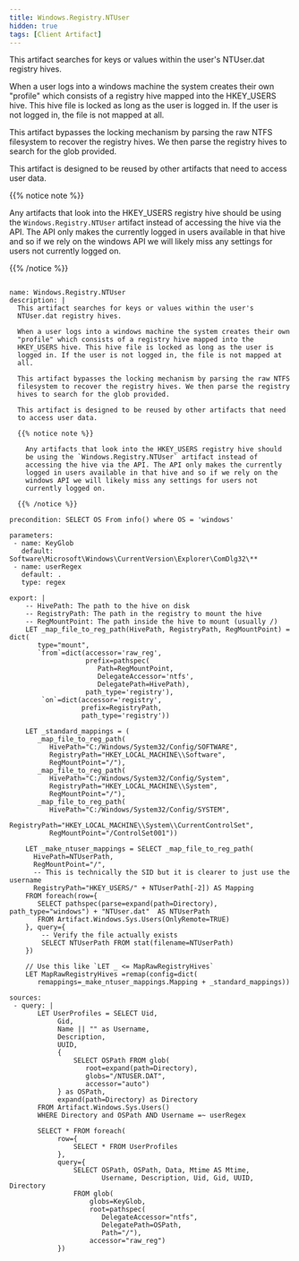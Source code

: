 ```yaml
---
title: Windows.Registry.NTUser
hidden: true
tags: [Client Artifact]
---
```


This artifact searches for keys or values within the user's
NTUser.dat registry hives.

When a user logs into a windows machine the system creates their own
"profile" which consists of a registry hive mapped into the
HKEY_USERS hive. This hive file is locked as long as the user is
logged in. If the user is not logged in, the file is not mapped at
all.

This artifact bypasses the locking mechanism by parsing the raw NTFS
filesystem to recover the registry hives. We then parse the registry
hives to search for the glob provided.

This artifact is designed to be reused by other artifacts that need
to access user data.

{{% notice note %}}

  Any artifacts that look into the HKEY_USERS registry hive should
  be using the `Windows.Registry.NTUser` artifact instead of
  accessing the hive via the API. The API only makes the currently
  logged in users available in that hive and so if we rely on the
  windows API we will likely miss any settings for users not
  currently logged on.

{{% /notice %}}


<pre><code class="language-yaml">
name: Windows.Registry.NTUser
description: |
  This artifact searches for keys or values within the user's
  NTUser.dat registry hives.

  When a user logs into a windows machine the system creates their own
  "profile" which consists of a registry hive mapped into the
  HKEY_USERS hive. This hive file is locked as long as the user is
  logged in. If the user is not logged in, the file is not mapped at
  all.

  This artifact bypasses the locking mechanism by parsing the raw NTFS
  filesystem to recover the registry hives. We then parse the registry
  hives to search for the glob provided.

  This artifact is designed to be reused by other artifacts that need
  to access user data.

  {{% notice note %}}

    Any artifacts that look into the HKEY_USERS registry hive should
    be using the `Windows.Registry.NTUser` artifact instead of
    accessing the hive via the API. The API only makes the currently
    logged in users available in that hive and so if we rely on the
    windows API we will likely miss any settings for users not
    currently logged on.

  {{% /notice %}}

precondition: SELECT OS From info() where OS = 'windows'

parameters:
 - name: KeyGlob
   default: Software\Microsoft\Windows\CurrentVersion\Explorer\ComDlg32\**
 - name: userRegex
   default: .
   type: regex

export: |
    -- HivePath: The path to the hive on disk
    -- RegistryPath: The path in the registry to mount the hive
    -- RegMountPoint: The path inside the hive to mount (usually /)
    LET _map_file_to_reg_path(HivePath, RegistryPath, RegMountPoint) = dict(
       type="mount",
       `from`=dict(accessor='raw_reg',
                   prefix=pathspec(
                      Path=RegMountPoint,
                      DelegateAccessor='ntfs',
                      DelegatePath=HivePath),
                   path_type='registry'),
        `on`=dict(accessor='registry',
                  prefix=RegistryPath,
                  path_type='registry'))

    LET _standard_mappings = (
       _map_file_to_reg_path(
          HivePath="C:/Windows/System32/Config/SOFTWARE",
          RegistryPath="HKEY_LOCAL_MACHINE\\Software",
          RegMountPoint="/"),
       _map_file_to_reg_path(
          HivePath="C:/Windows/System32/Config/System",
          RegistryPath="HKEY_LOCAL_MACHINE\\System",
          RegMountPoint="/"),
       _map_file_to_reg_path(
          HivePath="C:/Windows/System32/Config/SYSTEM",
          RegistryPath="HKEY_LOCAL_MACHINE\\System\\CurrentControlSet",
          RegMountPoint="/ControlSet001"))

    LET _make_ntuser_mappings = SELECT _map_file_to_reg_path(
      HivePath=NTUserPath,
      RegMountPoint="/",
      -- This is technically the SID but it is clearer to just use the username
      RegistryPath="HKEY_USERS/" + NTUserPath[-2]) AS Mapping
    FROM foreach(row={
       SELECT pathspec(parse=expand(path=Directory), path_type="windows") + "NTUser.dat"  AS NTUserPath
       FROM Artifact.Windows.Sys.Users(OnlyRemote=TRUE)
    }, query={
        -- Verify the file actually exists
        SELECT NTUserPath FROM stat(filename=NTUserPath)
    })

    // Use this like `LET _ &lt;= MapRawRegistryHives`
    LET MapRawRegistryHives =remap(config=dict(
       remappings=_make_ntuser_mappings.Mapping + _standard_mappings))

sources:
 - query: |
       LET UserProfiles = SELECT Uid,
            Gid,
            Name || "" as Username,
            Description,
            UUID,
            {
                SELECT OSPath FROM glob(
                   root=expand(path=Directory),
                   globs="/NTUSER.DAT",
                   accessor="auto")
            } as OSPath,
            expand(path=Directory) as Directory
       FROM Artifact.Windows.Sys.Users()
       WHERE Directory and OSPath AND Username =~ userRegex

       SELECT * FROM foreach(
            row={
                SELECT * FROM UserProfiles
            },
            query={
                SELECT OSPath, OSPath, Data, Mtime AS Mtime,
                       Username, Description, Uid, Gid, UUID, Directory
                FROM glob(
                    globs=KeyGlob,
                    root=pathspec(
                       DelegateAccessor="ntfs",
                       DelegatePath=OSPath,
                       Path="/"),
                    accessor="raw_reg")
            })

</code></pre>

